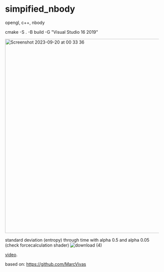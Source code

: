 # simpified_nbody
opengl, c++, nbody 



cmake -S . -B build -G "Visual Studio 16 2019"

<img width="635" alt="Screenshot 2023-09-20 at 00 33 36" src="https://github.com/tempdeltavalue/simpified_nbody/assets/36921178/d85dd123-6923-46d0-9b44-6212173fc4e5">

standard deviation (entropy) through time with alpha 0.5 and alpha 0.05  (check forcecalculation shader)
![download (4)](https://github.com/tempdeltavalue/simpified_nbody/assets/36921178/4331a96e-7cf3-4a45-93aa-56ce92ec8dac)


[video](https://www.youtube.com/watch?v=103i6RXUE3k).


based on:
https://github.com/MarcVivas



